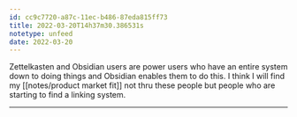```yaml
---
id: cc9c7720-a87c-11ec-b486-87eda815ff73
title: 2022-03-20T14h37m30.386531s
notetype: unfeed
date: 2022-03-20
---
```

Zettelkasten and Obsidian users are power users who have an entire system down to doing things and Obsidian enables them to do this. I think I will find my [[notes/product market fit]] not thru these people but people who are starting to find a linking system.

---

